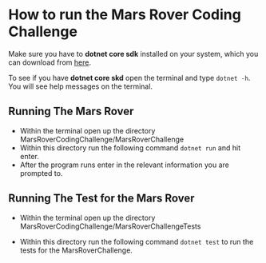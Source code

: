 # How to run the Mars Rover Coding Challenge

Make sure you have to **dotnet core sdk** installed on your system, which you can download from [here](https://www.microsoft.com/net/download/core).

To see if you have **dotnet core skd** open the terminal and type `dotnet -h`. You will see help messages on the terminal.



## Running The Mars Rover

*  Within the terminal open up the directory MarsRoverCodingChallenge/MarsRoverChallenge
* Within this directory run the following command `dotnet run` and hit enter.
* After the program runs enter in the relevant information you are prompted to.



## Running The Test for the Mars Rover

* Within the terminal open up the directory MarsRoverCodingChallenge/MarsRoverChallengeTests 

* Within this directory run the following command `dotnet test` to run the tests for the MarsRoverChallenge.
